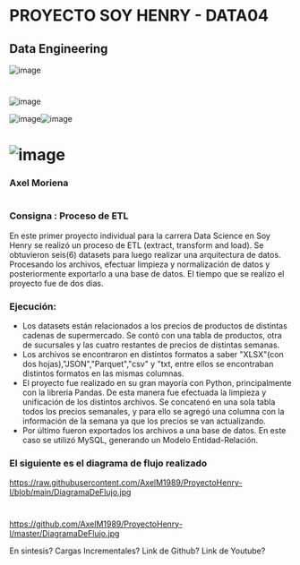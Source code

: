 # PROYECTO SOY HENRY - DATA04
 ## Data Engineering
 ![image](https://user-images.githubusercontent.com/103937102/198365590-3fa64810-735a-49c5-982e-16cb75010585.png)
 
#
![image](https://user-images.githubusercontent.com/103937102/198366307-6021ce6b-6c6a-44db-99a8-26b59ee03b96.png)

![image](https://user-images.githubusercontent.com/103937102/198214481-cc721b8b-75dc-49a0-8763-86af158242cd.png)![image](https://user-images.githubusercontent.com/103937102/198214658-cc3f4e0c-4599-4e3b-94f2-f69021d550bb.png)

# ![image](https://user-images.githubusercontent.com/103937102/198366194-d31a84c5-caa5-4647-8a32-aac5b471955c.png)



 
 ### Axel Moriena
 #
 
### Consigna : Proceso de ETL 

En este primer proyecto individual para la carrera Data Science en Soy Henry se realizó un proceso de ETL (extract, transform and load). Se obtuvieron seis(6) datasets para luego realizar una arquitectura de datos. Procesando los archivos, efectuar limpieza y normalización de datos y posteriormente exportarlo a una base de datos.
El tiempo que se realizo el proyecto fue de dos dias.

### Ejecución:
* Los datasets están relacionados a los precios de productos de distintas cadenas de supermercado. Se contó con una tabla de productos, otra de sucursales y las cuatro restantes de precios de distintas semanas.
* Los archivos se encontraron en distintos formatos a saber "XLSX"(con dos hojas),"JSON","Parquet","csv" y "txt, entre ellos se encontraban distintos formatos en las mismas columnas.
* El proyecto fue realizado en su gran mayoría con Python, principalmente con la libreria Pandas. De esta manera fue efectuada la limpieza y unificación de los distintos archivos. Se concatenó en una sola tabla todos los precios semanales, y para ello se agregó una columna con la información de la semana ya que los precios se van actualizando.
* Por último fueron exportados los archivos a una base de datos. En este caso se utilizó MySQL, generando un Modelo Entidad-Relación. 

### El siguiente es el diagrama de flujo realizado

https://raw.githubusercontent.com/AxelM1989/ProyectoHenry-I/blob/main/DiagramaDeFlujo.jpg
#
https://github.com/AxelM1989/ProyectoHenry-I/master/DiagramaDeFlujo.jpg

En sintesis?
Cargas Incrementales? Link de Github? Link de Youtube?

